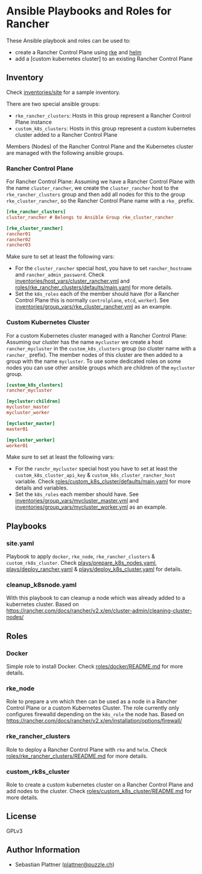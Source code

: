# Ansible Playbooks and Roles for Rancher


These Ansible playbook and roles can be used to:
* create a Rancher Control Plane using [rke]() and [helm]()
* add a [custom kubernetes cluster] to an existing Rancher Control Plane

## Inventory

Check [inventories/site](./inventories/site) for a sample inventory.

There are two special ansible groups:
* `rke_rancher_clusters`: Hosts in this group represent a Rancher Control Plane instance
* `custom_k8s_clusters`: Hosts in this group represent a custom kubernetes cluster added to a Rancher Control Plane

Members (Nodes) of the Rancher Control Plane and the Kubernetes cluster are managed with the following ansible groups.

### Rancher Control Plane

For Rancher Control Plane: Assuming we have a Rancher Control Plane with the name `cluster_rancher`, we create the `cluster_rancher` host to the `rke_rancher_clusters` group and then add all nodes for this to the group `rke_cluster_rancher`, so the Rancher Control Plane name with a `rke_` prefix.

```ini
[rke_rancher_clusters]
cluster_rancher # Belongs to Ansible Group rke_cluster_rancher

[rke_cluster_rancher]
rancher01
rancher02
rancher03

```

Make sure to set at least the following vars:
* For the `cluster_rancher` special host, you have to set `rancher_hostname` and `rancher_admin_password`. Check [inventories/host_vars/cluster_rancher.yml](./inventories/host_vars/cluster_rancher.yml) and [roles/rke_rancher_clusters/defaults/main.yaml](./roles/rke_rancher_clusters/defaults/main.yaml]) for more details.
* Set the `k8s_roles` each of the member should have (for a Rancher Control Plane this is normally `controlplane`, `etcd`, `worker`). See [inventories/group_vars/rke_cluster_rancher.yml](./inventories/group_vars/rke_cluster_rancher.yml) as an example.


### Custom Kubernetes Cluster

For a custom Kubernetes cluster managed with a Rancher Control Plane: Assuming our cluster has the name `mycluster` we create a host `rancher_mycluster` in the `custom_k8s_clusters` group (so cluster name with a `rancher_` prefix). The member nodes of this cluster are then added to a group with the name `mycluster`. To use some dedicated roles on some nodes you can use other ansible groups which are children of the `mycluster` group. 


```ini
[custom_k8s_clusters]
rancher_mycluster

[mycluster:children]
mycluster_master
mycluster_worker

[mycluster_master]
master01

[mycluster_worker]
worker01
```

Make sure to set at least the following vars:
* For the `ranchr_mycluster` special host you have to set at least the `custom_k8s_cluster_api_key` & `custom_k8s_cluster_rancher_host` variable. Check [roles/custom_k8s_cluster/defaults/main.yaml](./roles/custom_k8s_cluster/defaults/main.yaml]) for more details and variables.
* Set the `k8s_roles` each member should have. See [inventories/group_vars/mycluster_master.yml](./inventories/group_vars/mycluster_master.yml) and [inventories/group_vars/mycluster_worker.yml](./inventories/group_vars/mycluster_worker.yml) as an example.

## Playbooks

### site.yaml

Playbook to apply `docker`, `rke_node`, `rke_rancher_clusters` & `custom_rk8s_cluster`. Check [plays/prepare_k8s_nodes.yaml](./plays/prepare_k8s_nodes.yaml), [plays/deploy_rancher.yaml](./plays/deploy_rancher.yaml) & [plays/deploy_k8s_cluster.yaml](./plays/deploy_k8s_cluster.yaml) for details.

### cleanup_k8snode.yaml

With this playbook to can cleanup a node which was already added to a kubernetes cluster. Based on https://rancher.com/docs/rancher/v2.x/en/cluster-admin/cleaning-cluster-nodes/

## Roles

### Docker

Simple role to install Docker. Check [roles/docker/README.md](./roles/docker/README.md) for more details.

### rke_node

Role to prepare a vm which then can be used as a node in a Rancher Control Plane or a custom Kubernetes Cluster. The role currently only configures firewalld depending on the `k8s_role` the node has. Based on https://rancher.com/docs/rancher/v2.x/en/installation/options/firewall/

### rke_rancher_clusters

Role to deploy a Rancher Control Plane with `rke` and `helm`. Check [roles/rke_rancher_clusters/README.md](./roles/rke_rancher_clusters/README.md) for more details.

### custom_rk8s_cluster

Role to create a custom kubernetes cluster on a Rancher Control Plane and add nodes to the cluster. Check [roles/custom_k8s_cluster/README.md](./roles/custom_k8s_cluster/README.md) for more details.


## License

GPLv3

## Author Information

* Sebastian Plattner (plattner@puzzle.ch)
